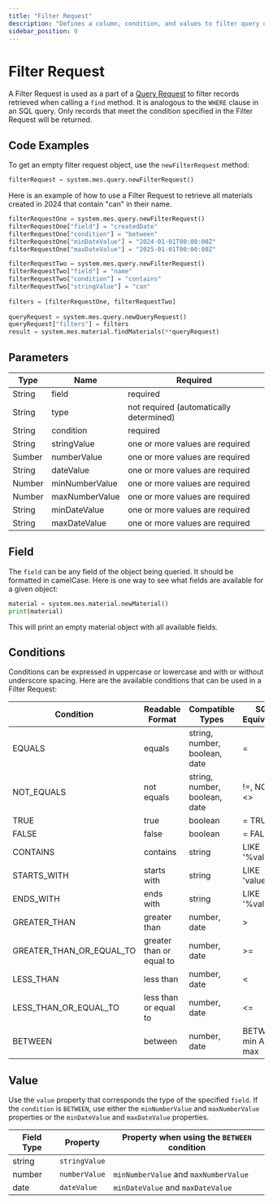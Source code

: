```yaml
---
title: "Filter Request"
description: "Defines a column, condition, and values to filter query data by."
sidebar_position: 0
---
```


# Filter Request

A Filter Request is used as a part of a [Query Request](./query-request.md) to filter records retrieved when calling a 
`find` method. It is analogous to the `WHERE` clause in an SQL query. Only records that meet the condition specified in 
the Filter Request will be returned.

## Code Examples

To get an empty filter request object, use the `newFilterRequest` method:
```python
filterRequest = system.mes.query.newFilterRequest()
```

Here is an example of how to use a Filter Request to retrieve all materials created in 2024 that contain "can" in 
their name.
```python  
filterRequestOne = system.mes.query.newFilterRequest()  
filterRequestOne["field"] = "createdDate"  
filterRequestOne["condition"] = "between"  
filterRequestOne["minDateValue"] = "2024-01-01T00:00:00Z"
filterRequestOne["maxDateValue"] = "2025-01-01T00:00:00Z"

filterRequestTwo = system.mes.query.newFilterRequest()  
filterRequestTwo["field"] = "name"  
filterRequestTwo["condition"] = "contains"  
filterRequestTwo["stringValue"] = "can"  
    
filters = [filterRequestOne, filterRequestTwo]  
  
queryRequest = system.mes.query.newQueryRequest()  
queryRequest["filters"] = filters  
result = system.mes.material.findMaterials(**queryRequest)  
```

## Parameters 

| Type   | Name           | Required                                |
|--------| -------------- | --------------------------------------- |
| String | field          | required                                |
| String | type           | not required (automatically determined) |
| String | condition      | required                                |
| String | stringValue    | one or more values are required         |
| Sumber | numberValue    | one or more values are required         |
| String | dateValue      | one or more values are required         |
| Number | minNumberValue | one or more values are required         |
| Number | maxNumberValue | one or more values are required         |
| String | minDateValue   | one or more values are required         |
| String | maxDateValue   | one or more values are required         |

## Field
The `field` can be any field of the object being queried. It should be formatted in camelCase. Here is one way to see
what fields are available for a given object:

```python
material = system.mes.material.newMaterial()
print(material)
```

This will print an empty material object with all available fields.

## Conditions
Conditions can be expressed in uppercase or lowercase and with or without underscore spacing. Here are the available conditions that can be used in a Filter Request:

| Condition                | Readable Format          | Compatible Types              | SQL Equivalent      |
| ------------------------ | ------------------------ | ----------------------------- |---------------------|
| EQUALS                   | equals                   | string, number, boolean, date | =                   |
| NOT_EQUALS               | not equals               | string, number, boolean, date | !=, NOT =, <>       |
| TRUE                     | true                     | boolean                       | = TRUE              |
| FALSE                    | false                    | boolean                       | = FALSE             |
| CONTAINS                 | contains                 | string                        | LIKE '%value%'      |
| STARTS_WITH              | starts with              | string                        | LIKE 'value%'       |
| ENDS_WITH                | ends with                | string                        | LIKE '%value'       |
| GREATER_THAN             | greater than             | number, date                  | \>                  |
| GREATER_THAN_OR_EQUAL_TO | greater than or equal to | number, date                  | \>=                 |
| LESS_THAN                | less than                | number, date                  | <                   |
| LESS_THAN_OR_EQUAL_TO    | less than or equal to    | number, date                  | <=                  |
| BETWEEN                  | between                  | number, date                  | BETWEEN min AND max |

## Value

Use the `value` property that corresponds the type of the specified `field`. If the `condition` is `BETWEEN`, use 
either the `minNumberValue` and `maxNumberValue` properties or the `minDateValue` and `maxDateValue` properties. 

| Field Type | Property      | Property when using the `BETWEEN` condition | 
| ---------- | ------------- |---------------------------------------------|
| string     | `stringValue` |                                             |
| number     | `numberValue` | `minNumberValue` and `maxNumberValue`       | 
| date       | `dateValue`   | `minDateValue` and `maxDateValue`           |









